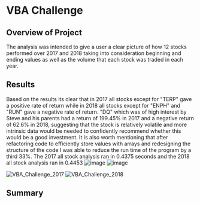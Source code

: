 # VBA Challenge
## Overview of Project
The analysis was intended to give a user a clear picture of how 12 stocks performed over 2017 and 2018 taking into consideration beginning and ending values as well as the volume that each stock was traded in each year.

## Results
Based on the results its clear that in 2017 all stocks except for "TERP" gave a positive rate of return while in 2018 all stocks except for "ENPH" and "RUN" gave a negative rate of return. "DQ" which was of high interest by Steve and his parents had a return of 199.45% in 2017 and a negative return of 62.6% in 2018, suggesting that the stock is relatively volatile and more intrinsic data would be needed to confidently recommend whether this would be a good investment. It is also worth mentioning that after refactoring code to efficiently store values with arrays and redesigning the structure of the code I was able to reduce the run time of the program by a third 33%. The 2017 all stock analysis ran in 0.4375 seconds and the 2018 all stock analysis ran in 0.4453
![image](https://user-images.githubusercontent.com/99148657/159142260-a5711359-6b4e-4841-9e6a-425bd9a1600a.png) ![image](https://user-images.githubusercontent.com/99148657/159142272-edb4d52f-57ba-4006-86af-2921afc0e6fb.png)

![VBA_Challenge_2017](https://user-images.githubusercontent.com/99148657/159142324-69b3eaff-d5af-4d5b-ad3d-715dc69e2d3c.PNG) ![VBA_Challenge_2018](https://user-images.githubusercontent.com/99148657/159142390-3e116a08-9470-4bfa-8b0e-478500375f09.PNG)

## Summary


